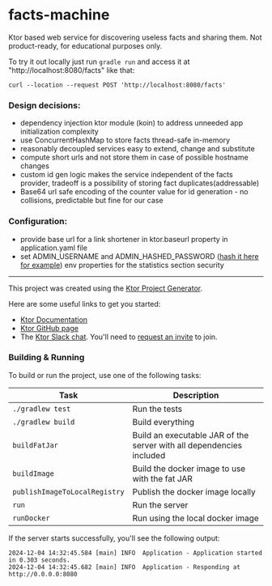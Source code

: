 # facts-machine

Ktor based web service for discovering useless facts and sharing them. Not product-ready, for educational purposes only.

To try it out locally just run `gradle run` and access it at "http://localhost:8080/facts" like that:

`curl --location --request POST 'http://localhost:8080/facts'`

### Design decisions:
- dependency injection ktor module (koin) to address unneeded app initialization complexity
- use ConcurrentHashMap to store facts thread-safe in-memory
- reasonably decoupled services easy to extend, change and substitute
- compute short urls and not store them in case of possible hostname changes
- custom id gen logic makes the service independent of the facts provider, tradeoff is a possibility of storing fact duplicates(addressable)
- Base64 url safe encoding of the counter value for id generation - no collisions, predictable but fine for our case

### Configuration:
- provide base url for a link shortener in ktor.baseurl property in application.yaml file
- set ADMIN_USERNAME and ADMIN_HASHED_PASSWORD ([hash it here for example](https://bcrypt.online/)) env properties for the statistics section security

________________________________________________________________________

This project was created using the [Ktor Project Generator](https://start.ktor.io).

Here are some useful links to get you started:

- [Ktor Documentation](https://ktor.io/docs/home.html)
- [Ktor GitHub page](https://github.com/ktorio/ktor)
- The [Ktor Slack chat](https://app.slack.com/client/T09229ZC6/C0A974TJ9). You'll need to [request an invite](https://surveys.jetbrains.com/s3/kotlin-slack-sign-up) to join.

### Building & Running

To build or run the project, use one of the following tasks:

| Task                          | Description                                                          |
| -------------------------------|---------------------------------------------------------------------- |
| `./gradlew test`              | Run the tests                                                        |
| `./gradlew build`             | Build everything                                                     |
| `buildFatJar`                 | Build an executable JAR of the server with all dependencies included |
| `buildImage`                  | Build the docker image to use with the fat JAR                       |
| `publishImageToLocalRegistry` | Publish the docker image locally                                     |
| `run`                         | Run the server                                                       |
| `runDocker`                   | Run using the local docker image                                     |

If the server starts successfully, you'll see the following output:

```
2024-12-04 14:32:45.584 [main] INFO  Application - Application started in 0.303 seconds.
2024-12-04 14:32:45.682 [main] INFO  Application - Responding at http://0.0.0.0:8080
```

